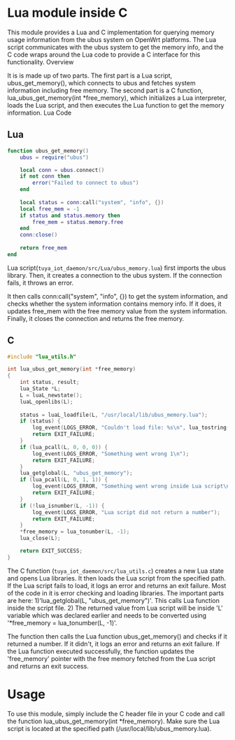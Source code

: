 # Lua module inside C

This module provides a Lua and C implementation for querying memory usage information from the ubus system on OpenWrt platforms. The Lua script communicates with the ubus system to get the memory info, and the C code wraps around the Lua code to provide a C interface for this functionality.
Overview

It is is made up of two parts. The first part is a Lua script, ubus_get_memory(), which connects to ubus and fetches system information including free memory. The second part is a C function, lua_ubus_get_memory(int *free_memory), which initializes a Lua interpreter, loads the Lua script, and then executes the Lua function to get the memory information.
Lua Code

## Lua

```lua
function ubus_get_memory()
    ubus = require("ubus")

    local conn = ubus.connect()
    if not conn then
        error("Failed to connect to ubus")
    end
    
    local status = conn:call("system", "info", {})
    local free_mem = -1
    if status and status.memory then
        free_mem = status.memory.free
    end
    conn:close()
    
    return free_mem
end
```

Lua script(`tuya_iot_daemon/src/Lua/ubus_memory.lua`) first imports the ubus library. Then, it creates a connection to the ubus system. If the connection fails, it throws an error.

It then calls conn:call("system", "info", {}) to get the system information, and checks whether the system information contains memory info. If it does, it updates free_mem with the free memory value from the system information. Finally, it closes the connection and returns the free memory.

## C

```c
#include "lua_utils.h"

int lua_ubus_get_memory(int *free_memory)
{
    int status, result;
	lua_State *L;
	L = luaL_newstate();
	luaL_openlibs(L);
    
	status = luaL_loadfile(L, "/usr/local/lib/ubus_memory.lua");
	if (status) {
		log_event(LOGS_ERROR, "Couldn't load file: %s\n", lua_tostring(L, -1));
		return EXIT_FAILURE;
	}
	if (lua_pcall(L, 0, 0, 0)) {
		log_event(LOGS_ERROR, "Something went wrong 1\n");
        return EXIT_FAILURE;
	}
    lua_getglobal(L, "ubus_get_memory");
	if (lua_pcall(L, 0, 1, 1)) {
		log_event(LOGS_ERROR, "Something went wrong inside Lua script\n");
        return EXIT_FAILURE;
	}
    if (!lua_isnumber(L, -1)) {
        log_event(LOGS_ERROR, "Lua script did not return a number");
        return EXIT_FAILURE;
    }
    *free_memory = lua_tonumber(L, -1);
	lua_close(L);

    return EXIT_SUCCESS;
}
```

The C function (`tuya_iot_daemon/src/lua_utils.c`) creates a new Lua state and opens Lua libraries. It then loads the Lua script from the specified path. If the Lua script fails to load, it logs an error and returns an exit failure. Most of the code in it is error checking and loading libraries. The important parts are here: 1)'lua_getglobal(L, "ubus_get_memory")'. This calls Lua function inside the script file. 2) The returned value from Lua script will be inside 'L' variable which was declared earlier and needs to be converted using '*free_memory = lua_tonumber(L, -1)'. 

The function then calls the Lua function ubus_get_memory() and checks if it returned a number. If it didn't, it logs an error and returns an exit failure. If the Lua function executed successfully, the function updates the 'free_memory' pointer with the free memory fetched from the Lua script and returns an exit success.

# Usage

To use this module, simply include the C header file in your C code and call the function lua_ubus_get_memory(int *free_memory). Make sure the Lua script is located at the specified path (/usr/local/lib/ubus_memory.lua).
